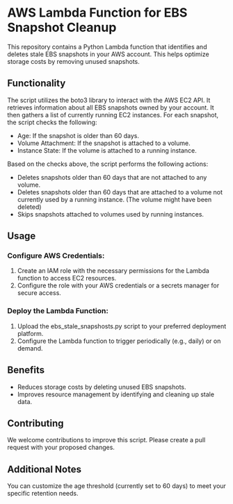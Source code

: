 # AWS Lambda Function for EBS Snapshot Cleanup

This repository contains a Python Lambda function that identifies and deletes stale EBS snapshots in your AWS account. This helps optimize storage costs by removing unused snapshots.

## Functionality

The script utilizes the boto3 library to interact with the AWS EC2 API.
It retrieves information about all EBS snapshots owned by your account.
It then gathers a list of currently running EC2 instances.
For each snapshot, the script checks the following:

* Age: If the snapshot is older than 60 days.
* Volume Attachment: If the snapshot is attached to a volume.
* Instance State: If the volume is attached to a running instance.

Based on the checks above, the script performs the following actions:

* Deletes snapshots older than 60 days that are not attached to any volume.
* Deletes snapshots older than 60 days that are attached to a volume not currently used by a running instance. (The volume might have been deleted)
* Skips snapshots attached to volumes used by running instances.

## Usage

### Configure AWS Credentials:

1. Create an IAM role with the necessary permissions for the Lambda function to access EC2 resources.
2. Configure the role with your AWS credentials or a secrets manager for secure access.

### Deploy the Lambda Function:

1. Upload the ebs_stale_snapshosts.py script to your preferred deployment platform.
2. Configure the Lambda function to trigger periodically (e.g., daily) or on demand.

## Benefits

* Reduces storage costs by deleting unused EBS snapshots.
* Improves resource management by identifying and cleaning up stale data.

## Contributing

We welcome contributions to improve this script. Please create a pull request with your proposed changes.

## Additional Notes

You can customize the age threshold (currently set to 60 days) to meet your specific retention needs.
